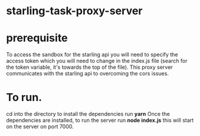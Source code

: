 # starling-task-proxy-server

# prerequisite
To access the sandbox for the starling api you will need to specify the access token which you will need to change in the index.js file
(search for the token variable, it's towards the top of the file). This proxy server communicates with the starling api to overcoming the cors issues.

# To run.
cd into the directory
to install the dependencies run **yarn**
Once the dependencies are installed, to run the server run **node index.js**
this will start on the server on port 7000.
